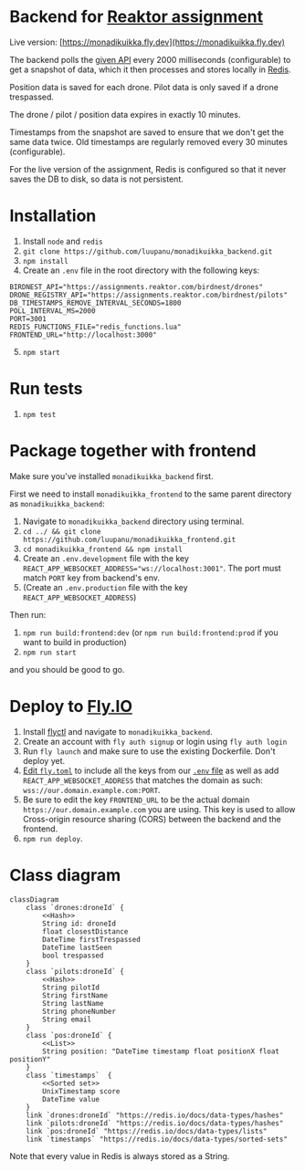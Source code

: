 # Backend for [Reaktor assignment](https://assignments.reaktor.com/birdnest)

Live version: [https://monadikuikka.fly.dev](https://monadikuikka.fly.dev)

The backend polls the [given API](https://assignments.reaktor.com/birdnest/drones) every 2000 milliseconds (configurable) to get a snapshot of data, which it then processes and stores locally in [Redis](https://redis.io).

Position data is saved for each drone. Pilot data is only saved if a drone trespassed.

The drone / pilot / position data expires in exactly 10 minutes.

Timestamps from the snapshot are saved to ensure that we don't get the same data twice. Old timestamps are regularly removed every 30 minutes (configurable).

For the live version of the assignment, Redis is configured so that it never saves the DB to disk, so data is not persistent.

# Installation
1) Install `node` and `redis`
2) `git clone https://github.com/luupanu/monadikuikka_backend.git`
3) `npm install`
4) Create an `.env` file in the root directory with the following keys:
```
BIRDNEST_API="https://assignments.reaktor.com/birdnest/drones"
DRONE_REGISTRY_API="https://assignments.reaktor.com/birdnest/pilots"
DB_TIMESTAMPS_REMOVE_INTERVAL_SECONDS=1800
POLL_INTERVAL_MS=2000
PORT=3001
REDIS_FUNCTIONS_FILE="redis_functions.lua"
FRONTEND_URL="http://localhost:3000"
```
5) `npm start`

# Run tests

1) `npm test`

# Package together with frontend

Make sure you've installed `monadikuikka_backend` first.

First we need to install `monadikuikka_frontend` to the same parent directory as `monadikuikka_backend`:

1) Navigate to `monadikuikka_backend` directory using terminal.
2) `cd ../ && git clone https://github.com/luupanu/monadikuikka_frontend.git`
3) `cd monadikuikka_frontend && npm install`
4) Create an `.env.development` file with the key `REACT_APP_WEBSOCKET_ADDRESS="ws://localhost:3001"`. The port must match `PORT` key from backend's env.
5) (Create an `.env.production` file with the key `REACT_APP_WEBSOCKET_ADDRESS`)

Then run:

1) `npm run build:frontend:dev` (or `npm run build:frontend:prod` if you want to build in production)
2) `npm run start`

and you should be good to go.

# Deploy to [Fly.IO](https://fly.io)

1) Install [flyctl](https://fly.io/docs/hands-on/install-flyctl) and navigate to `monadikuikka_backend`.
2) Create an account with `fly auth signup` or login using `fly auth login`
3) Run `fly launch` and make sure to use the existing Dockerfile. Don't deploy yet.
4) [Edit `fly.toml`](https://fly.io/docs/reference/configuration/#the-env-variables-section) to include all the keys from our [`.env` file](#installation) as well as add `REACT_APP_WEBSOCKET_ADDRESS` that matches the domain as such: `wss://our.domain.example.com:PORT`.
5) Be sure to edit the key `FRONTEND_URL` to be the actual domain `https://our.domain.example.com` you are using. This key is used to allow Cross-origin resource sharing (CORS) between the backend and the frontend.
6) `npm run deploy`.

# Class diagram

```mermaid
classDiagram
    class `drones:droneId` {
        <<Hash>>
        String id: droneId
        float closestDistance
        DateTime firstTrespassed
        DateTime lastSeen
        bool trespassed
    }
    class `pilots:droneId` {
        <<Hash>>
        String pilotId
        String firstName
        String lastName
        String phoneNumber
        String email
    }
    class `pos:droneId` {
        <<List>>
        String position: "DateTime timestamp float positionX float positionY"
    }
    class `timestamps`  {
        <<Sorted set>>
        UnixTimestamp score
        DateTime value
    }
    link `drones:droneId` "https://redis.io/docs/data-types/hashes"
    link `pilots:droneId` "https://redis.io/docs/data-types/hashes"
    link `pos:droneId` "https://redis.io/docs/data-types/lists"
    link `timestamps` "https://redis.io/docs/data-types/sorted-sets"
```
Note that every value in Redis is always stored as a String.
